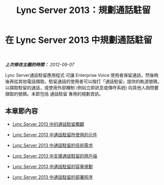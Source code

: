 ﻿---
title: Lync Server 2013：規劃通話駐留
TOCTitle: 規劃通話駐留
ms:assetid: e463c4ba-b7e4-42e5-98f0-0c8b842206dd
ms:mtpsurl: https://technet.microsoft.com/zh-tw/library/Gg399010(v=OCS.15)
ms:contentKeyID: 49292608
ms.date: 08/24/2015
mtps_version: v=OCS.15
ms.translationtype: HT
---

# 在 Lync Server 2013 中規劃通話駐留

 

_**上次修改主題的時間：** 2012-09-07_

Lync Server通話駐留應用程式 可讓 Enterprise Voice 使用者保留通話，然後稍後再從其他電話擷取。駐留通話的使用者可以撥打「通話駐留」提供的軌道號碼，以擷取駐留的通話，或使用外部機制 (例如立即訊息或傳呼系統) 向其他人詢問要擷取的號碼。本節包括 通話駐留 專用的規劃資訊。

## 本章節內容

  - [Lync Server 2013 中的通話駐留概觀](lync-server-2013-overview-of-call-park.md)

  - [Lync Server 2013 中通話駐留所使用的元件](lync-server-2013-components-used-by-call-park.md)

  - [Lync Server 2013 中通話駐留的技術需求](lync-server-2013-technical-requirements-for-call-park.md)

  - [Lync Server 2013 中支援通話駐留的用戶端](lync-server-2013-clients-supported-for-call-park.md)

  - [Lync Server 2013 中通話駐留的容量規劃](lync-server-2013-capacity-planning-for-call-park.md)

  - [Lync Server 2013 中通話駐留的部署程序](lync-server-2013-deployment-process-for-call-park.md)

